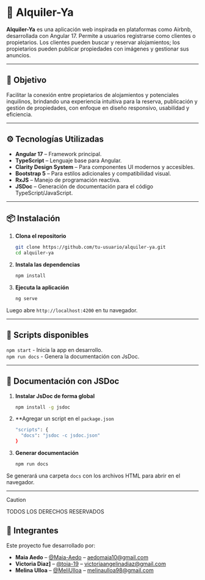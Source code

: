 # 🏡 Alquiler-Ya

**Alquiler-Ya** es una aplicación web inspirada en plataformas como Airbnb, desarrollada con Angular 17. Permite a usuarios registrarse como clientes o propietarios. Los clientes pueden buscar y reservar alojamientos; los propietarios pueden publicar propiedades con imágenes y gestionar sus anuncios.

---

## 🎯 Objetivo

Facilitar la conexión entre propietarios de alojamientos y potenciales inquilinos, brindando una experiencia intuitiva para la reserva, publicación y gestión de propiedades, con enfoque en diseño responsivo, usabilidad y eficiencia.

---

## ⚙️ Tecnologías Utilizadas

- **Angular 17** – Framework principal.
- **TypeScript** – Lenguaje base para Angular.
- **Clarity Design System** – Para componentes UI modernos y accesibles.
- **Bootstrap 5** – Para estilos adicionales y compatibilidad visual.
- **RxJS** – Manejo de programación reactiva.
- **JSDoc** – Generación de documentación para el código TypeScript/JavaScript.

---

## 📦 Instalación

1. **Clona el repositorio**
   ```bash
   git clone https://github.com/tu-usuario/alquiler-ya.git
   cd alquiler-ya
2. **Instala las dependencias**
   ```bash
   npm install
3. **Ejecuta la aplicación**
   ```bash
   ng serve
  Luego abre `http://localhost:4200` en tu navegador.

---

## 🧪 Scripts disponibles
`npm start` - Inicia la app en desarrollo.  
`npm run docs` - Genera la documentación con JsDoc.

---

## 🧾 Documentación con JSDoc

1. **Instalar JsDoc de forma global**
   ```bash
   npm install -g jsdoc
2. **Agregar un script en el `package.json`
   ```bash
   "scripts": {
     "docs": "jsdoc -c jsdoc.json"
   }
3. **Generar documentación**
   ```bash
   npm run docs
  Se generará una carpeta `docs` con los archivos HTML para abrir en el navegador.
  
---

>[!CAUTION]
>TODOS LOS DERECHOS RESERVADOS

## 👤 Integrantes
Este proyecto fue desarrollado por:

- **Maia Aedo** – [@Maia-Aedo](https://github.com/Maia-Aedo) – aedomaia10@gmail.com
- **Victoria Diaz]** – [@toia-19](https://github.com/toia-19) – victoriaangelinadiaz@gmail.com
- **Melina Ulloa** – [@MeliUlloa](https://github.com/MeliUlloa) – melinaulloa98@gmail.com

